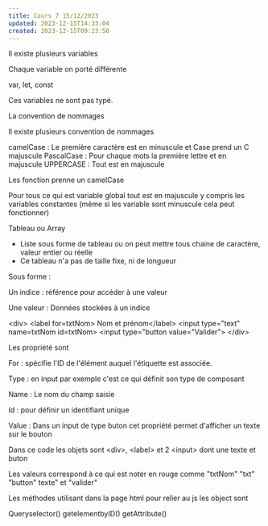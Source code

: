 ```yaml
---
title: Cours 7 15/12/2023
updated: 2023-12-15T14:33:04
created: 2023-12-15T09:23:50
---
```


Il existe plusieurs variables

Chaque variable on porté différente

var, let, const

Ces variables ne sont pas typé.

La convention de nommages

Il existe plusieurs convention de nommages

camelCase : Le première caractère est en minuscule et Case prend un C majuscule
PascalCase : Pour chaque mots la première lettre et en majuscule
UPPERCASE : Tout est en majuscule

Les fonction prenne un camelCase

Pour tous ce qui est variable global tout est en majuscule y compris les variables constantes (même si les variable sont minuscule cela peut fonctionner)

Tableau ou Array

- Liste sous forme de tableau ou on peut mettre tous chaine de caractère, valeur entier ou réelle
- Ce tableau n'a pas de taille fixe, ni de longueur

Sous forme :

Un indice : référence pour accéder à une valeur

Une valeur : Données stockées à un indice

\<div\> \<label for=txtNom\> Nom et prénom\</label\> \<input type="text" name=txtNom id=txtNom\> \<input type="button value="Valider"\> \</div\>

Les propriété sont

For : spécifie l'ID de l'élément auquel l'étiquette est associée.

Type : en input par exemple c'est ce qui définit son type de composant

Name : Le nom du champ saisie

Id : pour définir un identifiant unique

Value : Dans un input de type buton cet propriété permet d'afficher un texte sur le bouton

Dans ce code les objets sont \<div\>, \<label\> et 2 \<input\> dont une texte et buton

Les valeurs correspond à ce qui est noter en rouge comme "txtNom" "txt" "button" texte" et "valider"

Les méthodes utilisant dans la page html pour relier au js les object sont

Queryselector()
getelementbyID()
getAttribute()


